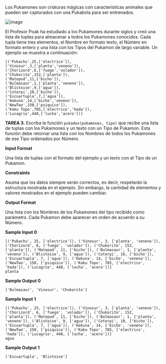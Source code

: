 Los Pukamones son criaturas mágicas con características animales que pueden ser capturados con una Pukabola para ser entrenados.

![image](https://s3.amazonaws.com/hr-assets/0/1624226595-870ee2d17b-pukamones.png)

El Profesor Poak ha estudiado a los Pukamones durante siglos y creó una lista de tuplas para almacenar a todos los Pukamones conocidos. Cada tupla tiene tres elementos, el Nombre en formato texto, el Número en formato entero y una lista con los Tipos del Pukamon de largo variable. Un ejemplo se muestra a continuación:

```
[('Pukachu',25,['electrico']),
('Vinosur',3,['planta','veneno']),
('Chorizord',6,['fuego','volador']),
('Chukorito',152,['planta']),
('Matepod',11,['bicho']),
('Bulmasaur',1,['planta','veneno']),
('Blistoise',9,['agua']),
('Coterpi',10,['bicho']),
('Escuartupla',7,['agua']),
('Hakuna',14,['bicho','veneno']),
('NewTwo',150,['psiquico']),
('Kaku Topo',785,['electrico','hada']),
('Lucagrio',448,['lucha','acero'])]

```

**TAREA 3.** Escriba la función `pukadex(pukamones, tipo)` que recibe una lista de tuplas con los Pukamones y un texto con un Tipo de Pukamon. Esta función debe retornar una lista con los Nombres de todos los Pukamones de ese Tipo ordenados por Número.

**Input Format**

Una lista de tuplas con el formato del ejemplo y un texto con el Tipo de un Pukamon.

**Constraints**

Asuma que los datos siempre serán correctos, es decir, respetarán la estructura mostrada en el ejemplo. Sin embargo, la cantidad de elementos y valores mostrados en el ejemplo pueden cambiar.

**Output Format**

Una lista con los Nombres de los Pukamones del tipo recibido como parámetro. Cada Pukamon debe aparecer en orden de acuerdo a su Número.

**Sample Input 0**

```
[('Pukachu', 25, ['electrico']), ('Vinosur', 3, ['planta', 'veneno']), ('Chorizord', 6, ['fuego', 'volador']), ('Chukorito', 152, ['planta']), ('Matepod', 11, ['bicho']), ('Bulmasaur', 1, ['planta', 'veneno']), ('Blistoise', 9, ['agua']), ('Coterpi', 10, ['bicho']), ('Escuartupla', 7, ['agua']), ('Hakuna', 14, ['bicho', 'veneno']), ('NewTwo', 150, ['psiquico']), ('Kaku Topo', 785, ['electrico', 'hada']), ('Lucagrio', 448, ['lucha', 'acero'])]
planta

```

**Sample Output 0**

```
['Bulmasaur', 'Vinosur', 'Chukorito']

```

**Sample Input 1**

```
[('Pukachu', 25, ['electrico']), ('Vinosur', 3, ['planta', 'veneno']), ('Chorizord', 6, ['fuego', 'volador']), ('Chukorito', 152, ['planta']), ('Matepod', 11, ['bicho']), ('Bulmasaur', 1, ['planta', 'veneno']), ('Blistoise', 9, ['agua']), ('Coterpi', 10, ['bicho']), ('Escuartupla', 7, ['agua']), ('Hakuna', 14, ['bicho', 'veneno']), ('NewTwo', 150, ['psiquico']), ('Kaku Topo', 785, ['electrico', 'hada']), ('Lucagrio', 448, ['lucha', 'acero'])]
agua

```

**Sample Output 1**

```
['Escuartupla', 'Blistoise']

```